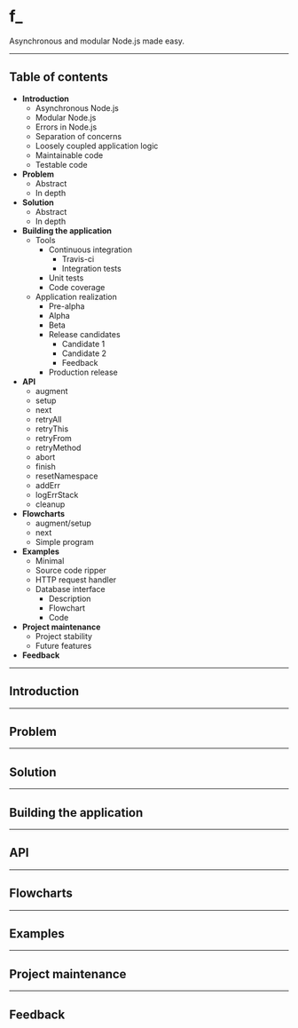 # f_

Asynchronous and modular Node.js made easy.

---

## Table of contents

* **Introduction**
  - Asynchronous Node.js
  - Modular Node.js
  - Errors in Node.js
  - Separation of concerns
  - Loosely coupled application logic
  - Maintainable code
  - Testable code
* **Problem**
  - Abstract
  - In depth
* **Solution**
  - Abstract
  - In depth
* **Building the application**
  - Tools
    + Continuous integration
      * Travis-ci 
      * Integration tests
    + Unit tests
    + Code coverage
  - Application realization
    + Pre-alpha
    + Alpha
    + Beta
    + Release candidates
      * Candidate 1
      * Candidate 2
      * Feedback
    + Production release
* **API**
  - augment
  - setup
  - next
  - retryAll
  - retryThis
  - retryFrom
  - retryMethod
  - abort
  - finish
  - resetNamespace
  - addErr
  - logErrStack
  - cleanup
* **Flowcharts**
  - augment/setup
  - next
  - Simple program
* **Examples**
  - Minimal
  - Source code ripper
  - HTTP request handler
  - Database interface
    + Description
    + Flowchart
    + Code
* **Project maintenance**
  - Project stability
  - Future features
* **Feedback**

---

## Introduction

---

## Problem

---

## Solution

---

## Building the application

---

## API

---

## Flowcharts

---

## Examples

---

## Project maintenance

---

## Feedback
